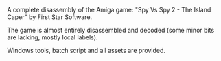 A complete disassembly of the Amiga game: "Spy Vs Spy 2 - The Island Caper" by First Star Software.

The game is almost entirely disassembled and decoded
(some minor bits are lacking, mostly local labels).

Windows tools, batch script and all assets are provided.
